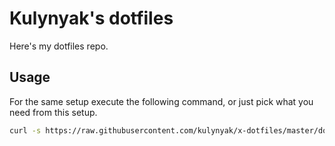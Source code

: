 # Kulynyak's dotfiles

Here's my dotfiles repo.

## Usage

For the same setup execute the following command, or just pick what you need from this setup.

``` bash
curl -s https://raw.githubusercontent.com/kulynyak/x-dotfiles/master/dots/setup.sh | bash
```
